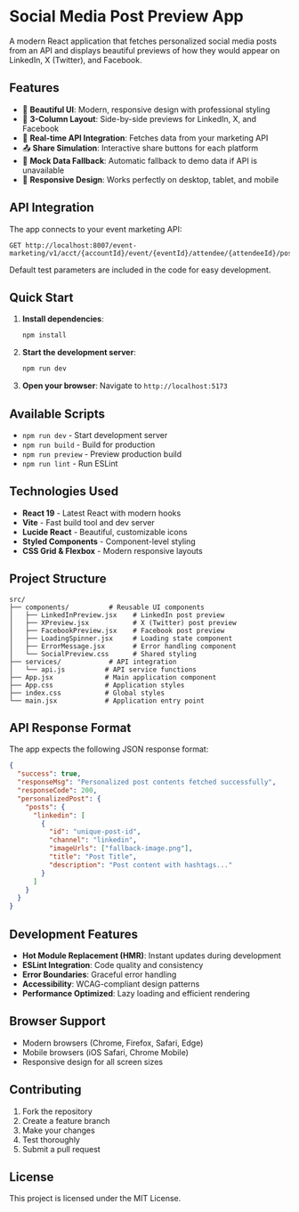 # Social Media Post Preview App

A modern React application that fetches personalized social media posts from an API and displays beautiful previews of how they would appear on LinkedIn, X (Twitter), and Facebook.

## Features

- 🎨 **Beautiful UI**: Modern, responsive design with professional styling
- 📱 **3-Column Layout**: Side-by-side previews for LinkedIn, X, and Facebook
- 🔄 **Real-time API Integration**: Fetches data from your marketing API
- 📤 **Share Simulation**: Interactive share buttons for each platform
- 🎯 **Mock Data Fallback**: Automatic fallback to demo data if API is unavailable
- 📱 **Responsive Design**: Works perfectly on desktop, tablet, and mobile

## API Integration

The app connects to your event marketing API:
```
GET http://localhost:8007/event-marketing/v1/acct/{accountId}/event/{eventId}/attendee/{attendeeId}/post
```

Default test parameters are included in the code for easy development.

## Quick Start

1. **Install dependencies**:
   ```bash
   npm install
   ```

2. **Start the development server**:
   ```bash
   npm run dev
   ```

3. **Open your browser**: Navigate to `http://localhost:5173`

## Available Scripts

- `npm run dev` - Start development server
- `npm run build` - Build for production
- `npm run preview` - Preview production build
- `npm run lint` - Run ESLint

## Technologies Used

- **React 19** - Latest React with modern hooks
- **Vite** - Fast build tool and dev server
- **Lucide React** - Beautiful, customizable icons
- **Styled Components** - Component-level styling
- **CSS Grid & Flexbox** - Modern responsive layouts

## Project Structure

```
src/
├── components/          # Reusable UI components
│   ├── LinkedInPreview.jsx    # LinkedIn post preview
│   ├── XPreview.jsx           # X (Twitter) post preview
│   ├── FacebookPreview.jsx    # Facebook post preview
│   ├── LoadingSpinner.jsx     # Loading state component
│   ├── ErrorMessage.jsx       # Error handling component
│   └── SocialPreview.css      # Shared styling
├── services/            # API integration
│   └── api.js          # API service functions
├── App.jsx             # Main application component
├── App.css             # Application styles
├── index.css           # Global styles
└── main.jsx            # Application entry point
```

## API Response Format

The app expects the following JSON response format:

```json
{
  "success": true,
  "responseMsg": "Personalized post contents fetched successfully",
  "responseCode": 200,
  "personalizedPost": {
    "posts": {
      "linkedin": [
        {
          "id": "unique-post-id",
          "channel": "linkedin",
          "imageUrls": ["fallback-image.png"],
          "title": "Post Title",
          "description": "Post content with hashtags..."
        }
      ]
    }
  }
}
```

## Development Features

- **Hot Module Replacement (HMR)**: Instant updates during development
- **ESLint Integration**: Code quality and consistency
- **Error Boundaries**: Graceful error handling
- **Accessibility**: WCAG-compliant design patterns
- **Performance Optimized**: Lazy loading and efficient rendering

## Browser Support

- Modern browsers (Chrome, Firefox, Safari, Edge)
- Mobile browsers (iOS Safari, Chrome Mobile)
- Responsive design for all screen sizes

## Contributing

1. Fork the repository
2. Create a feature branch
3. Make your changes
4. Test thoroughly
5. Submit a pull request

## License

This project is licensed under the MIT License.
